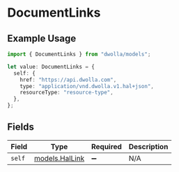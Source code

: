 # DocumentLinks

## Example Usage

```typescript
import { DocumentLinks } from "dwolla/models";

let value: DocumentLinks = {
  self: {
    href: "https://api.dwolla.com",
    type: "application/vnd.dwolla.v1.hal+json",
    resourceType: "resource-type",
  },
};
```

## Fields

| Field                                  | Type                                   | Required                               | Description                            |
| -------------------------------------- | -------------------------------------- | -------------------------------------- | -------------------------------------- |
| `self`                                 | [models.HalLink](../models/hallink.md) | :heavy_minus_sign:                     | N/A                                    |